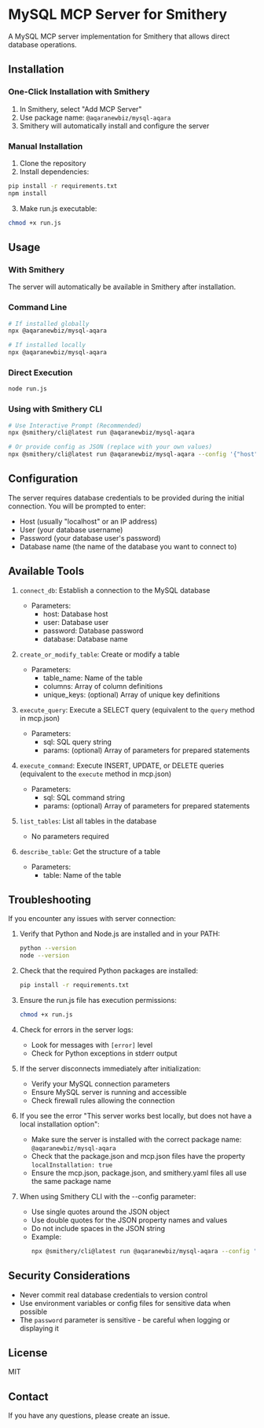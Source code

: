 # MySQL MCP Server for Smithery

A MySQL MCP server implementation for Smithery that allows direct database operations.

## Installation

### One-Click Installation with Smithery

1. In Smithery, select "Add MCP Server"
2. Use package name: `@aqaranewbiz/mysql-aqara`
3. Smithery will automatically install and configure the server

### Manual Installation

1. Clone the repository
2. Install dependencies:
```bash
pip install -r requirements.txt
npm install
```
3. Make run.js executable:
```bash
chmod +x run.js
```

## Usage

### With Smithery
The server will automatically be available in Smithery after installation.

### Command Line
```bash
# If installed globally
npx @aqaranewbiz/mysql-aqara

# If installed locally
npx @aqaranewbiz/mysql-aqara
```

### Direct Execution
```bash
node run.js
```

### Using with Smithery CLI
```bash
# Use Interactive Prompt (Recommended)
npx @smithery/cli@latest run @aqaranewbiz/mysql-aqara

# Or provide config as JSON (replace with your own values)
npx @smithery/cli@latest run @aqaranewbiz/mysql-aqara --config '{"host":"<YOUR_HOST>","user":"<YOUR_USER>","password":"<YOUR_PASSWORD>","database":"<YOUR_DATABASE>"}'
```

## Configuration

The server requires database credentials to be provided during the initial connection. You will be prompted to enter:
- Host (usually "localhost" or an IP address)
- User (your database username)
- Password (your database user's password)
- Database name (the name of the database you want to connect to)

## Available Tools

1. `connect_db`: Establish a connection to the MySQL database
   - Parameters:
     - host: Database host
     - user: Database user
     - password: Database password
     - database: Database name

2. `create_or_modify_table`: Create or modify a table
   - Parameters:
     - table_name: Name of the table
     - columns: Array of column definitions
     - unique_keys: (optional) Array of unique key definitions

3. `execute_query`: Execute a SELECT query (equivalent to the `query` method in mcp.json)
   - Parameters:
     - sql: SQL query string
     - params: (optional) Array of parameters for prepared statements

4. `execute_command`: Execute INSERT, UPDATE, or DELETE queries (equivalent to the `execute` method in mcp.json)
   - Parameters:
     - sql: SQL command string
     - params: (optional) Array of parameters for prepared statements

5. `list_tables`: List all tables in the database
   - No parameters required

6. `describe_table`: Get the structure of a table
   - Parameters:
     - table: Name of the table

## Troubleshooting

If you encounter any issues with server connection:

1. Verify that Python and Node.js are installed and in your PATH:
   ```bash
   python --version
   node --version
   ```

2. Check that the required Python packages are installed:
   ```bash
   pip install -r requirements.txt
   ```

3. Ensure the run.js file has execution permissions:
   ```bash
   chmod +x run.js
   ```

4. Check for errors in the server logs:
   - Look for messages with `[error]` level
   - Check for Python exceptions in stderr output

5. If the server disconnects immediately after initialization:
   - Verify your MySQL connection parameters
   - Ensure MySQL server is running and accessible
   - Check firewall rules allowing the connection

6. If you see the error "This server works best locally, but does not have a local installation option":
   - Make sure the server is installed with the correct package name: `@aqaranewbiz/mysql-aqara`
   - Check that the package.json and mcp.json files have the property `localInstallation: true`
   - Ensure the mcp.json, package.json, and smithery.yaml files all use the same package name

7. When using Smithery CLI with the --config parameter:
   - Use single quotes around the JSON object
   - Use double quotes for the JSON property names and values
   - Do not include spaces in the JSON string
   - Example:
     ```bash
     npx @smithery/cli@latest run @aqaranewbiz/mysql-aqara --config '{"host":"localhost","user":"<YOUR_USER>","password":"<YOUR_PASSWORD>","database":"<YOUR_DATABASE>"}'
     ```

## Security Considerations

- Never commit real database credentials to version control
- Use environment variables or config files for sensitive data when possible
- The `password` parameter is sensitive - be careful when logging or displaying it

## License

MIT

## Contact

If you have any questions, please create an issue. 